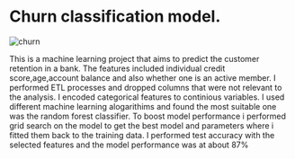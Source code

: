 # Churn classification model.
![churn](https://github.com/Kamuthuj/Bank-churn-model/assets/121629618/45dfddfb-26c5-4759-83d5-2b0d8ddc4c18)


This is a machine learning project that aims to predict the customer retention in a bank. The features included individual credit score,age,account balance and also whether one is an active member. I performed ETL processes and dropped columns that were not relevant to the analysis. I encoded categorical features to continious variables. I used different machine learning alogarithims  and found the most suitable one was the random forest classifier. To boost model performance i performed grid search on the model to get the best model and parameters where i fitted them back to the training data. I performed test accuracy with the selected features and the model performance was at about 87%
